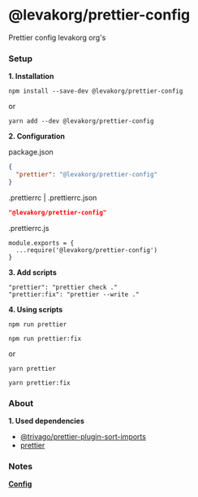 # @levakorg/prettier-config

Prettier config levakorg org's

### Setup

**1. Installation**

```
npm install --save-dev @levakorg/prettier-config
```

or

```
yarn add --dev @levakorg/prettier-config
```

**2. Configuration**

package.json

```JSON
{
  "prettier": "@levakorg/prettier-config"
}
```

.prettierrc | .prettierrc.json

```JSON
"@levakorg/prettier-config"
```

.prettierrc.js

```JS
module.exports = {
  ...require('@levakorg/prettier-config')
}
```

**3. Add scripts**

```
"prettier": "prettier check ."
"prettier:fix": "prettier --write ."
```

**4. Using scripts**

```
npm run prettier
```

```
npm run prettier:fix
```

or

```
yarn prettier
```

```
yarn prettier:fix
```

### About

**1. Used dependencies**

- [@trivago/prettier-plugin-sort-imports](https://www.npmjs.com/package/@trivago/prettier-plugin-sort-imports)
- [prettier](https://www.npmjs.com/package/prettier)


### Notes

**[Config](https://github.com/levakorg/prettier-config/blob/master/.prettierrc.js)**

